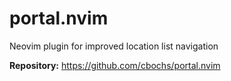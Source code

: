 # portal.nvim

Neovim plugin for improved location list navigation

**Repository:** <https://github.com/cbochs/portal.nvim>

<!-- vim: set ft=markdown: -->